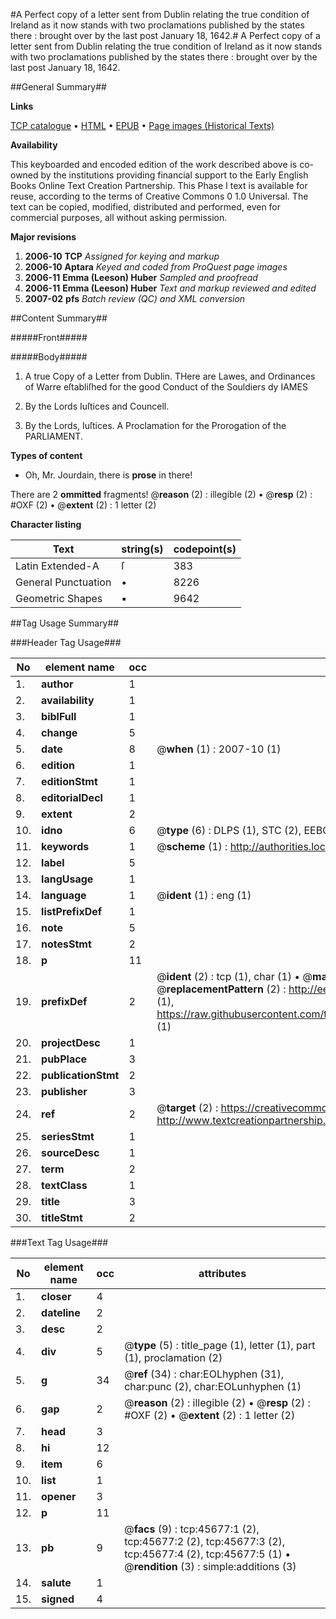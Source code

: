 #A Perfect copy of a letter sent from Dublin relating the true condition of Ireland as it now stands with two proclamations published by the states there : brought over by the last post January 18, 1642.#
A Perfect copy of a letter sent from Dublin relating the true condition of Ireland as it now stands with two proclamations published by the states there : brought over by the last post January 18, 1642.

##General Summary##

**Links**

[TCP catalogue](http://www.ota.ox.ac.uk/tcp/)  • 
[HTML](http://tei.it.ox.ac.uk/tcp/Texts-HTML/free/A56/A56531.html)  • 
[EPUB](http://tei.it.ox.ac.uk/tcp/Texts-EPUB/free/A56/A56531.epub) • 
[Page images (Historical Texts)](https://data.historicaltexts.jisc.ac.uk/view?pubId=eebo-10758767e&pageId=eebo-10758767e-45677-1)

**Availability**

This keyboarded and encoded edition of the
	       work described above is co-owned by the institutions
	       providing financial support to the Early English Books
	       Online Text Creation Partnership. This Phase I text is
	       available for reuse, according to the terms of Creative
	       Commons 0 1.0 Universal. The text can be copied,
	       modified, distributed and performed, even for
	       commercial purposes, all without asking permission.

**Major revisions**

1. __2006-10__ __TCP__ *Assigned for keying and markup*
1. __2006-10__ __Aptara__ *Keyed and coded from ProQuest page images*
1. __2006-11__ __Emma (Leeson) Huber__ *Sampled and proofread*
1. __2006-11__ __Emma (Leeson) Huber__ *Text and markup reviewed and edited*
1. __2007-02__ __pfs__ *Batch review (QC) and XML conversion*

##Content Summary##

#####Front#####

#####Body#####

1. A true Copy of a Letter from Dublin.
THere are Lawes, and Ordinances of
Warre eſtabliſhed for the good Conduct
of the Souldiers dy IAMES 
1. By the Lords Iuſtices and Councell.

1. By the Lords, Iuſtices. A Proclamation for the Prorogation of the
PARLIAMENT.

**Types of content**

  * Oh, Mr. Jourdain, there is **prose** in there!

There are 2 **ommitted** fragments! 
 @__reason__ (2) : illegible (2)  •  @__resp__ (2) : #OXF (2)  •  @__extent__ (2) : 1 letter (2)

**Character listing**


|Text|string(s)|codepoint(s)|
|---|---|---|
|Latin Extended-A|ſ|383|
|General Punctuation|•|8226|
|Geometric Shapes|▪|9642|

##Tag Usage Summary##

###Header Tag Usage###

|No|element name|occ|attributes|
|---|---|---|---|
|1.|__author__|1||
|2.|__availability__|1||
|3.|__biblFull__|1||
|4.|__change__|5||
|5.|__date__|8| @__when__ (1) : 2007-10 (1)|
|6.|__edition__|1||
|7.|__editionStmt__|1||
|8.|__editorialDecl__|1||
|9.|__extent__|2||
|10.|__idno__|6| @__type__ (6) : DLPS (1), STC (2), EEBO-CITATION (1), OCLC (1), VID (1)|
|11.|__keywords__|1| @__scheme__ (1) : http://authorities.loc.gov/ (1)|
|12.|__label__|5||
|13.|__langUsage__|1||
|14.|__language__|1| @__ident__ (1) : eng (1)|
|15.|__listPrefixDef__|1||
|16.|__note__|5||
|17.|__notesStmt__|2||
|18.|__p__|11||
|19.|__prefixDef__|2| @__ident__ (2) : tcp (1), char (1)  •  @__matchPattern__ (2) : ([0-9\-]+):([0-9IVX]+) (1), (.+) (1)  •  @__replacementPattern__ (2) : http://eebo.chadwyck.com/downloadtiff?vid=$1&page=$2 (1), https://raw.githubusercontent.com/textcreationpartnership/Texts/master/tcpchars.xml#$1 (1)|
|20.|__projectDesc__|1||
|21.|__pubPlace__|3||
|22.|__publicationStmt__|2||
|23.|__publisher__|3||
|24.|__ref__|2| @__target__ (2) : https://creativecommons.org/publicdomain/zero/1.0/ (1), http://www.textcreationpartnership.org/docs/. (1)|
|25.|__seriesStmt__|1||
|26.|__sourceDesc__|1||
|27.|__term__|2||
|28.|__textClass__|1||
|29.|__title__|3||
|30.|__titleStmt__|2||


###Text Tag Usage###

|No|element name|occ|attributes|
|---|---|---|---|
|1.|__closer__|4||
|2.|__dateline__|2||
|3.|__desc__|2||
|4.|__div__|5| @__type__ (5) : title_page (1), letter (1), part (1), proclamation (2)|
|5.|__g__|34| @__ref__ (34) : char:EOLhyphen (31), char:punc (2), char:EOLunhyphen (1)|
|6.|__gap__|2| @__reason__ (2) : illegible (2)  •  @__resp__ (2) : #OXF (2)  •  @__extent__ (2) : 1 letter (2)|
|7.|__head__|3||
|8.|__hi__|12||
|9.|__item__|6||
|10.|__list__|1||
|11.|__opener__|3||
|12.|__p__|11||
|13.|__pb__|9| @__facs__ (9) : tcp:45677:1 (2), tcp:45677:2 (2), tcp:45677:3 (2), tcp:45677:4 (2), tcp:45677:5 (1)  •  @__rendition__ (3) : simple:additions (3)|
|14.|__salute__|1||
|15.|__signed__|4||
